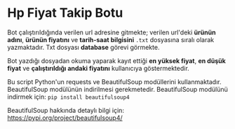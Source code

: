 # Hp Fiyat Takip Botu

Bot çalıştırıldığında verilen url adresine gitmekte; verilen url'deki **ürünün adını**, **ürünün fiyatını** ve **tarih-saat bilgisini** `.txt` dosyasına sıralı olarak yazmaktadır. Txt dosyası **database** görevi görmekte.

Bot yazdığı dosyadan okuma yaparak kayıt ettiği **en yüksek fiyat**, **en düşük fiyat** ve **çalıştırıldığı andaki fiyatını** kullanıcıya göstermektedir.

Bu script Python'un requests ve BeautifulSoup modüllerini kullanmaktadır. BeautifulSoup modülünün indirilmesi gerekmetedir.
BeautifulSoup modülünü indirmek için: `pip install beautifulsoup4`

BeautifulSoup hakkında detaylı bilgi için: <https://pypi.org/project/beautifulsoup4/>
